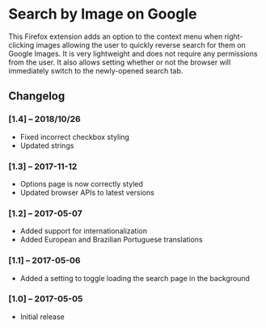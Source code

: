 # Search by Image on Google
This Firefox extension adds an option to the context menu when right-clicking images allowing the user to quickly reverse search for them on Google Images. It is very lightweight and does not require any permissions from the user. It also allows setting whether or not the browser will immediately switch to the newly-opened search tab.

## Changelog

### [1.4] – 2018/10/26
- Fixed incorrect checkbox styling
- Updated strings

### [1.3] – 2017-11-12
- Options page is now correctly styled
- Updated browser APIs to latest versions

### [1.2] – 2017-05-07
- Added support for internationalization
- Added European and Brazilian Portuguese translations

### [1.1] – 2017-05-06
- Added a setting to toggle loading the search page in the background

### [1.0] – 2017-05-05
- Initial release
